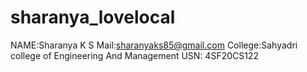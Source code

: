 # sharanya_lovelocal
NAME:Sharanya K S
Mail:sharanyaks85@gmail.com
College:Sahyadri college of Engineering And Management
USN: 4SF20CS122
